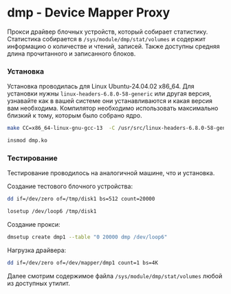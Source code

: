# dmp - Device Mapper Proxy
Прокси драйвер блочных устройств, который собирает статистику.
Статистика собирается в `/sys/module/dmp/stat/volumes` и содержит информацию о количестве и чтений, записей. 
Также доступны средняя длина прочитанного и записанного блоков.


### Установка 
Установка проводилась для Linux Ubuntu-24.04.02 x86_64.
Для установки нужны `linux-headers-6.8.0-58-generic` или другая версия, 
узнавайте как в вашей системе они устанавливаются и какая версия вам необходима.
Компилятор необходимо использовать максимально близкий к тому, которым было собрано ядро.

```bash
make CC=x86_64-linux-gnu-gcc-13  -C /usr/src/linux-headers-6.8.0-58-generic M=`pwd` modules
```
```bash
insmod dmp.ko
```

### Тестирование
Тестирование проводилось на аналогичной машине, что и установка.

Создание тестового блочного устройства:
```bash
dd if=/dev/zero of=/tmp/disk1 bs=512 count=20000
```
```bash
losetup /dev/loop6 /tmp/disk1
```
Создание прокси:
```bash
dmsetup create dmp1 --table "0 20000 dmp /dev/loop6"
```
Нагрузка драйвера:
```bash
dd if=/dev/zero of=/dev/mapper/dmp1 count=1 bs=4K
```
Далее смотрим содержимое файла `/sys/module/dmp/stat/volumes` любой из доступных утилит.
